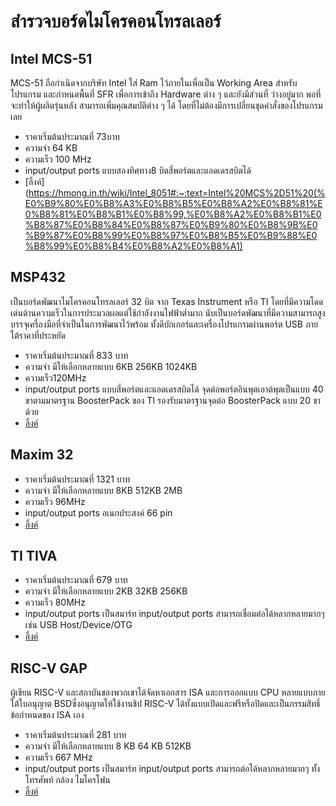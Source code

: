 # สำรวจบอร์ดไมโครคอนโทรลเลอร์
## Intel MCS-51
MCS-51 ถือกำเนิดจากบริษัท Intel ใส่ Ram ไว้ภายในเพื่อเป็น Working
Area สำหรับโปรแกรม และกำหนดพื้นที่ SFR เพื่อการเข้าถึง Hardware ต่าง ๆ และยังมีส่วนที่
ว่างอยู่มาก พอที่จะทำให้ผู้ผลิตรุ่นหลัง สามารถเพิ่มคุณสมบัติต่าง ๆ ได้ โดยที่ไม่ต้องมีการเปลี่ยนชุดคำสั่งของโปรแกรมเลย
- ราคาเริ่มต้นประมาณที่ 73บาท
- ความจำ 64 KB
- ความเร็ว 100 MHz
- input/output ports  แบบสองทิศทาง8 บิตสี่พอร์ตและแอดเดรสบิตได้
- [ลิ้งค์](https://hmong.in.th/wiki/Intel_8051#:~:text=Intel%20MCS%2D51%20(%E0%B9%80%E0%B8%A3%E0%B8%B5%E0%B8%A2%E0%B8%81%E0%B8%81%E0%B8%B1%E0%B8%99,%E0%B8%A2%E0%B8%B1%E0%B8%87%E0%B8%84%E0%B8%87%E0%B9%80%E0%B8%9B%E0%B9%87%E0%B8%99%E0%B8%97%E0%B8%B5%E0%B9%88%E0%B8%99%E0%B8%B4%E0%B8%A2%E0%B8%A1)
## MSP432
เป็นบอร์ดพัฒนาไมโครคอนโทรลเลอร์ 32 บิต จาก Texas Instrument หรือ TI โดยที่มีความโดดเด่นด้านความเร็วในการประมวลผลแต่ใช้กำลังงานไฟฟ้าต่ำมาก นับเป็นบอร์ดพัฒนาที่มีความสามารถสูง บรรจุเครื่องมือที่จำเป็นในการพัฒนาไว้พร้อม ทั้งดีบักเกอร์และเครื่องโปรแกรมผ่านพอร์ต USB ภายใต้ราคาที่ประหยัด
- ราคาเริ่มต้นประมาณที่ 833 บาท
- ความจำ มีให้เลือกหลายแบบ 6KB 256KB 1024KB
- ความเร็ว120MHz
- input/output ports  แบบสี่พอร์ตและแอดเดรสบิตได้ จุดต่อพอร์ตอินพุตเอาต์พุตเป็นแบบ 40 ขาตามมาตรฐาน BoosterPack ของ TI รองรับมาตรฐานจุดต่อ BoosterPack แบบ 20 ขาด้วย
- [ลิ้งค์](https://www.mouser.com/new/texas-instruments/ti-msp432e411y-msp432e401y-mcus/)
## Maxim 32
- ราคาเริ่มต้นประมาณที่ 1321 บาท
- ความจำ มีให้เลือกหลายแบบ 8KB 512KB 2MB
- ความเร็ว 96MHz
- input/output ports  อเนกประสงค์ 66 pin
- [ลิ้งค์](https://www.mouser.com/new/maxim-integrated/maxim-max32630-max32632-mcus/)
## TI TIVA 
- ราคาเริ่มต้นประมาณที่ 679 บาท
- ความจำ มีให้เลือกหลายแบบ 2KB 32KB 256KB
- ความเร็ว 80MHz
- input/output ports เป็นสมาร์ท input/output ports สามารถเชื่อมต่อได้หลากหลายมากๆ เช่น  USB Host/Device/OTG
- [ลิ้งค์](https://www.ti.com/tool/EK-TM4C123GXL)
## RISC-V GAP
ผู้เขียน RISC-V และสถาบันของพวกเขาได้จัดหาเอกสาร ISA และการออกแบบ CPU หลายแบบภายใต้ใบอนุญาต BSDซึ่งอนุญาตให้ใช้งานชิป RISC-V ได้ทั้งแบบเปิดและฟรีหรือปิดและเป็นกรรมสิทธิ์ ข้อกำหนดของ ISA เอง 
- ราคาเริ่มต้นประมาณที่ 281 บาท
- ความจำ มีให้เลือกหลายแบบ 8 KB 64 KB 512KB
- ความเร็ว 667 MHz
- input/output ports เป็นสมาร์ท input/output ports สามารถต่อได้หลากหลายมากๆ ทั้งโทรศัพท์ กล้อง ไมโครโฟน
- [ลิ้งค์](https://riscv.org/)























